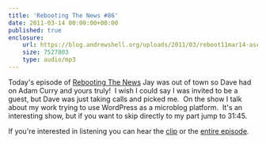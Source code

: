 ```yaml
---
title: 'Rebooting The News #86'
date: 2011-03-14 00:00:00+00:00
published: true
enclosure:
    url: https://blog.andrewshell.org/uploads/2011/03/reboot11mar14-asclip.mp3
    size: 7527803
    type: audio/mp3
---
```


Today's episode of [Rebooting The News](https://rebootnews.wordpress.com/2011/03/15/rebooting-the-news-86/) Jay was out of town so Dave had on Adam Curry and yours truly!  I wish I could say I was invited to be a guest, but Dave was just taking calls and picked me.  On the show I talk about my work trying to use WordPress as a microblog platform.  It's an interesting show, but if you want to skip directly to my part jump to 31:45.

If you're interested in listening you can hear the [clip](/uploads/2011/03/reboot11mar14-asclip.mp3) or the [entire episode](http://mp3.morningcoffeenotes.com/reboot11mar14.mp3).
